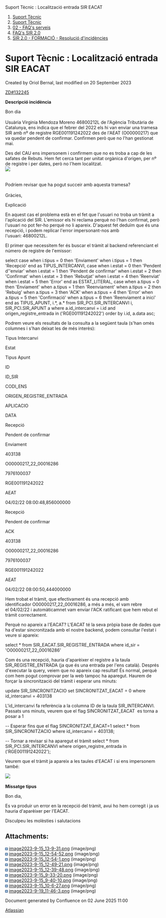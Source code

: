 Suport Tècnic : Localització entrada SIR EACAT  

1.  [Suport Tècnic](index.html)
2.  [Suport Tècnic](13893782.html)
3.  [02 - FAQ's serveis](26313393.html)
4.  [FAQ's SIR 2.0](41523073.html)
5.  [SIR 2.0 - FORMACIÓ - Resolució d'incidències](93357198.html)

Suport Tècnic : Localització entrada SIR EACAT
==============================================

Created by Oriol Bernal, last modified on 20 September 2023

[ZD#132245](https://aoccat.zendesk.com/agent/tickets/132245)

**Descripció incidència**

Bon dia  
   
Usuària Virginia Mendoza Moreno 46800212L de l'Agència Tributària de Catalunya, ens indica que el febrer del 2022 els hi van enviar una tramesa SIR amb nº de registre RGE001191242022 des de l'AEAT (O00000217) que va quedar pendent de confirmar. Confirmen però que no l'han gestionat mai.  
  
Des del CAU ens impersonem i confirmem que no es troba a cap de les safates de Rebuts. Hem fet cerca tant per unitat orgànica d'origen, per nº de registre i per dates, però no l'hem localitzat.  
![](https://aoccat.zendesk.com/attachments/token/TnM1QykV2PRoa9VjGJyXXenPB/?name=image.png)  
  
   
Podríem revisar que ha pogut succeir amb aquesta tramesa?  
   
Gràcies,

Explicació

En aquest cas el problema està en el fet que l'usuari no troba un tràmit a l'aplicació del SIR. L'emissor els hi reclama perquè no l'han confirmat, però l'usuari no pot fer-ho perquè no li apareix. D'aquest fet deduïm que és una recepció, i podem replicar l'error impersonant-nos amb l'usuari: 46800212L.

El primer que necessitem fer és buscar el tràmit al backend referenciant el número de registre de l'emissor:

select case
         when i.tipus = 0 then 'Enviament'
         when i.tipus = 1 then 'Recepció'
       end as TIPUS\_INTERCANVI,
       case
         when i.estat = 0 then 'Pendent d''enviar'
         when i.estat = 1 then 'Pendent de confirmar'
         when i.estat = 2 then 'Confirmat'
         when i.estat = 3 then 'Rebutjat'
         when i.estat = 4 then 'Reenviat'
         when i.estat = 5 then 'Error'
       end as ESTAT\_LITERAL,
       case
         when a.tipus = 0 then 'Enviament'
         when a.tipus = 1 then 'Reenviament'
         when a.tipus = 2 then 'Rebuig'
         when a.tipus = 3 then 'ACK'
         when a.tipus = 4 then 'Error'
         when a.tipus = 5 then 'Confirmació'
         when a.tipus = 6 then 'Reenviament a inici'
       end as TIPUS\_APUNT,
       i.\*,
       a.\*
  from SIR\_PCI.SIR\_INTERCANVI i, SIR\_PCI.SIR\_APUNT a
 where a.id\_intercanvi = i.id
  and origen\_registre\_entrada in ('RGE001191242022')
 order by i.id, a.data asc;

Podrem veure els resultats de la consulta a la següent taula (s'han omès columnes i s'han deixat les de més interès):

Tipus Intercanvi

Estat

Tipus Apunt

ID

ID\_SIR

CODI\_ENS

ORIGEN\_REGISTRE\_ENTRADA

APLICACIO

DATA

Recepció

Pendent de confirmar

Enviament

403138

O00000217\_22\_00016286

7976100037

RGE001191242022

AEAT

04/02/22 08:00:48,856000000

Recepció

Pendent de confirmar

ACK

403138

O00000217\_22\_00016286

7976100037

RGE001191242022

AEAT

04/02/22 08:00:50,444000000

Hem trobat el tràmit, que efectivament és una recepció amb identificador O00000217\_22\_00016286, a més a més, el vam rebre el 04/02/22 i automàticamnet vam enviar l'ACK ratificant que hem rebut el tràmit correctament.

Perquè no apareix a l'EACAT? L'EACAT té la seva pròpia base de dades que ha d'estar sincronitzada amb el nostre backend, podem consultar l'estat i veure si apareix:

select \* from SIR\_EACAT.SIR\_REGISTRE\_ENTRADA
 where id\_sir = 'O00000217\_22\_00016286'

Com és una recepció, hauria d'aparèixer el registre a la taula SIR\_REGISTRE\_ENTRADA (ja que és una entrada per l'ens català). Després d'executar la query, veiem que no apareix cap resultat! És normal, perquè com hem pogut comprovar per la web tampoc ha aparegut. Haurem de forçar la sincronització del tràmit i esperar uns minuts:

update SIR\_SINCRONITZACIO set SINCRONITZAT\_EACAT = 0
where id\_intercanvi = 403138

L'id\_intercanvi fa referència a la columna ID de la taula SIR\_INTERCANVI. Passats uns minuts, veurem que el flag SINCRONITZAT\_EACAT  es torna a posar a 1

\-- Esperar fins que el flag SINCRONITZAT\_EACAT=1
select \* from SIR\_SINCRONITZACIO
where id\_intercanvi = 403138;

-- Tornar a revisar si ha aparegut el tràmit
select \* from SIR\_PCI.SIR\_INTERCANVI
where origen\_registre\_entrada in ('RGE001191242022');

Veurem que el tràmit ja apareix a les taules d'EACAT i si ens impersonem també:

![](attachments/93357272/93357281.png)

**Missatge tipus**

Bon dia,

Es va produir un error en la recepció del tràmit, avui ho hem corregit i ja us hauria d'aparèixer per l'EACAT.

Disculpeu les molèsties i salutacions

  

Attachments:
------------

![](images/icons/bullet_blue.gif) [image2023-9-15\_13-9-31.png](attachments/93357272/93357273.png) (image/png)  
![](images/icons/bullet_blue.gif) [image2023-9-15\_12-54-52.png](attachments/93357272/93357274.png) (image/png)  
![](images/icons/bullet_blue.gif) [image2023-9-15\_12-54-1.png](attachments/93357272/93357275.png) (image/png)  
![](images/icons/bullet_blue.gif) [image2023-9-15\_12-49-21.png](attachments/93357272/93357276.png) (image/png)  
![](images/icons/bullet_blue.gif) [image2023-9-15\_12-39-48.png](attachments/93357272/93357277.png) (image/png)  
![](images/icons/bullet_blue.gif) [image2023-9-15\_9-33-20.png](attachments/93357272/93357278.png) (image/png)  
![](images/icons/bullet_blue.gif) [image2023-9-15\_9-40-10.png](attachments/93357272/93357279.png) (image/png)  
![](images/icons/bullet_blue.gif) [image2023-9-15\_10-6-27.png](attachments/93357272/93357280.png) (image/png)  
![](images/icons/bullet_blue.gif) [image2023-9-19\_11-46-3.png](attachments/93357272/93357281.png) (image/png)  

Document generated by Confluence on 02 June 2025 11:00

[Atlassian](http://www.atlassian.com/)